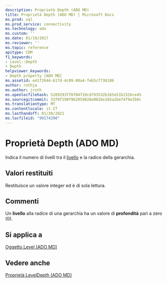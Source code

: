 ```yaml
---
description: Proprietà Depth (ADO MD)
title: Proprietà Depth (ADO MD) | Microsoft Docs
ms.prod: sql
ms.prod_service: connectivity
ms.technology: ado
ms.custom: ''
ms.date: 01/19/2017
ms.reviewer: ''
ms.topic: reference
apitype: COM
f1_keywords:
- Level::Depth
- Depth
helpviewer_keywords:
- Depth property [ADO MD]
ms.assetid: e41f2644-617d-4c09-80a4-feb5cf736186
author: rothja
ms.author: jroth
ms.openlocfilehash: 5289293ff0704f19cd793532b165e51b1526ce45
ms.sourcegitcommit: 33f0f190f962059826e002be165a2bef4f9e350c
ms.translationtype: MT
ms.contentlocale: it-IT
ms.lasthandoff: 01/30/2021
ms.locfileid: "99174290"
---
```

# <a name="depth-property-ado-md"></a>Proprietà Depth (ADO MD)
Indica il numero di livelli tra il [livello](./level-object-ado-md.md) e la radice della gerarchia.  
  
## <a name="return-values"></a>Valori restituiti  
 Restituisce un valore integer ed è di sola lettura.  
  
## <a name="remarks"></a>Commenti  
 Un **livello** alla radice di una gerarchia ha un valore di **profondità** pari a zero (0).  
  
## <a name="applies-to"></a>Si applica a  
 [Oggetto Level (ADO MD)](./level-object-ado-md.md)  
  
## <a name="see-also"></a>Vedere anche  
 [Proprietà LevelDepth (ADO MD)](./leveldepth-property-ado-md.md)